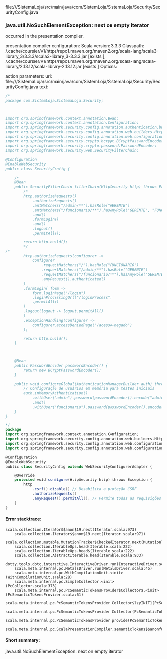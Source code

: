 file://<WORKSPACE>/SistemaLoja/src/main/java/com/SistemLoja/SistemaLoja/Security/SecurityConfig.java
### java.util.NoSuchElementException: next on empty iterator

occurred in the presentation compiler.

presentation compiler configuration:
Scala version: 3.3.3
Classpath:
<HOME>/.cache/coursier/v1/https/repo1.maven.org/maven2/org/scala-lang/scala3-library_3/3.3.3/scala3-library_3-3.3.3.jar [exists ], <HOME>/.cache/coursier/v1/https/repo1.maven.org/maven2/org/scala-lang/scala-library/2.13.12/scala-library-2.13.12.jar [exists ]
Options:



action parameters:
uri: file://<WORKSPACE>/SistemaLoja/src/main/java/com/SistemLoja/SistemaLoja/Security/SecurityConfig.java
text:
```scala
/* 
package com.SistemLoja.SistemaLoja.Security;



import org.springframework.context.annotation.Bean;
import org.springframework.context.annotation.Configuration;
import org.springframework.security.config.annotation.authentication.builders.AuthenticationManagerBuilder;
import org.springframework.security.config.annotation.web.builders.HttpSecurity;
import org.springframework.security.config.annotation.web.configuration.EnableWebSecurity;
import org.springframework.security.crypto.bcrypt.BCryptPasswordEncoder;
import org.springframework.security.crypto.password.PasswordEncoder;
import org.springframework.security.web.SecurityFilterChain;

@Configuration
@EnableWebSecurity
public class SecurityConfig {
    
    /* 
    @Bean
    public SecurityFilterChain filterChain(HttpSecurity http) throws Exception {
        /* 
        http.authorizeRequests()
            .authorizeRequests()
            .antMatchers("/admin/**").hasRole("GERENTE")
            .antMatchers("/funcionario/**").hasAnyRole("GERENTE", "FUNCIONARIO")
            .and()
            .formLogin()
            .and()
            .logout()
            .permitAll();

        return http.build();
        */
/* 
        http.authorizeRequests(configurer -> 
            configurer 
                .requestMatchers("/").hasRole("FUNCIONARIO")
                .requestMatchers("/admin/**").hasRole("GERENTE")
                .requestMatchers("/funcionario/**").hasAnyRole("GERENTE", "FUNCIONARIO")
                .anyRequest().authenticated()
        )
        .formLogin( form -> 
            form.loginPage("/login")
            .loginProcessingUrl("/loginProcess")
            .permitAll()
        )
        .logout(logout -> logout.permitAll()
        )
        .exceptionHandling(configurer -> 
            configurer.accessDeniedPage("/acesso-negado")
        );

        return http.build();
    }

     

    @Bean
    public PasswordEncoder passwordEncoder() {
        return new BCryptPasswordEncoder();
    }

    public void configureGlobal(AuthenticationManagerBuilder auth) throws Exception {
        // Configuração de usuários em memória para testes iniciais
        auth.inMemoryAuthentication()
            .withUser("admin").password(passwordEncoder().encode("admin")).roles("GERENTE")
            .and()
            .withUser("funcionario").password(passwordEncoder().encode("funcionario")).roles("FUNCIONARIO");
    }
}

*/
package
import org.springframework.context.annotation.Configuration;
import org.springframework.security.config.annotation.web.builders.HttpSecurity;
import org.springframework.security.config.annotation.web.configuration.EnableWebSecurity;
import org.springframework.security.config.annotation.web.configuration.WebSecurityConfigurerAdapter;

@Configuration
@EnableWebSecurity
public class SecurityConfig extends WebSecurityConfigurerAdapter {

    @Override
    protected void configure(HttpSecurity http) throws Exception {
        http
            .csrf().disable() // Desabilita a proteção CSRF
            .authorizeRequests()
            .anyRequest().permitAll(); // Permite todas as requisições
    }
}

```



#### Error stacktrace:

```
scala.collection.Iterator$$anon$19.next(Iterator.scala:973)
	scala.collection.Iterator$$anon$19.next(Iterator.scala:971)
	scala.collection.mutable.MutationTracker$CheckedIterator.next(MutationTracker.scala:76)
	scala.collection.IterableOps.head(Iterable.scala:222)
	scala.collection.IterableOps.head$(Iterable.scala:222)
	scala.collection.AbstractIterable.head(Iterable.scala:933)
	dotty.tools.dotc.interactive.InteractiveDriver.run(InteractiveDriver.scala:168)
	scala.meta.internal.pc.MetalsDriver.run(MetalsDriver.scala:45)
	scala.meta.internal.pc.WithCompilationUnit.<init>(WithCompilationUnit.scala:28)
	scala.meta.internal.pc.SimpleCollector.<init>(PcCollector.scala:373)
	scala.meta.internal.pc.PcSemanticTokensProvider$Collector$.<init>(PcSemanticTokensProvider.scala:61)
	scala.meta.internal.pc.PcSemanticTokensProvider.Collector$lzyINIT1(PcSemanticTokensProvider.scala:61)
	scala.meta.internal.pc.PcSemanticTokensProvider.Collector(PcSemanticTokensProvider.scala:61)
	scala.meta.internal.pc.PcSemanticTokensProvider.provide(PcSemanticTokensProvider.scala:90)
	scala.meta.internal.pc.ScalaPresentationCompiler.semanticTokens$$anonfun$1(ScalaPresentationCompiler.scala:117)
```
#### Short summary: 

java.util.NoSuchElementException: next on empty iterator